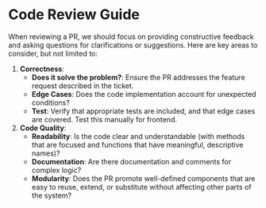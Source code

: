 # Code Review Guide

When reviewing a PR, we should focus on providing constructive feedback and asking questions for clarifications or suggestions. Here are key areas to consider, but not limited to:
1. **Correctness**:
   * **Does it solve the problem?**: Ensure the PR addresses the feature request described in the ticket.
   * **Edge Cases**: Does the code implementation account for unexpected conditions?
   * **Test**: Verify that appropriate tests are included, and that edge cases are covered. Test this manually for frontend.
2. **Code Quality**:
   * **Readability**: Is the code clear and understandable (with methods that are focused and functions that have meaningful, descriptive names)?
   * **Documentation**: Are there documentation and comments for complex logic?
   * **Modularity**: Does the PR promote well-defined components that are easy to reuse, extend, or substitute without affecting other parts of the system?

